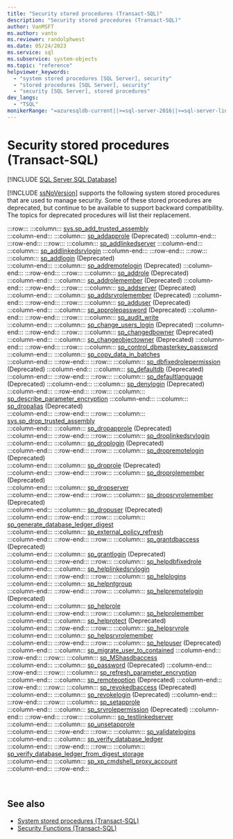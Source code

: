 ```yaml
---
title: "Security stored procedures (Transact-SQL)"
description: "Security stored procedures (Transact-SQL)"
author: VanMSFT
ms.author: vanto
ms.reviewer: randolphwest
ms.date: 05/24/2023
ms.service: sql
ms.subservice: system-objects
ms.topic: "reference"
helpviewer_keywords:
  - "system stored procedures [SQL Server], security"
  - "stored procedures [SQL Server], security"
  - "security [SQL Server], stored procedures"
dev_langs:
  - "TSQL"
monikerRange: "=azuresqldb-current||>=sql-server-2016||>=sql-server-linux-2017||=azuresqldb-mi-current"
---
```

# Security stored procedures (Transact-SQL)

[!INCLUDE [SQL Server SQL Database](../../includes/applies-to-version/sql-asdb.md)]

[!INCLUDE [ssNoVersion](../../includes/ssnoversion-md.md)] supports the following system stored procedures that are used to manage security. Some of these stored procedures are deprecated, but continue to be available to support backward compatibility. The topics for deprecated procedures will list their replacement.

:::row:::
    :::column:::
        [sys.sp_add_trusted_assembly]( sys-sp-add-trusted-assembly-transact-sql.md)  
    :::column-end:::
    :::column:::
        [sp_addapprole](sp-addapprole-transact-sql.md) (Deprecated)
    :::column-end:::
:::row-end:::
:::row:::
    :::column:::
        [sp_addlinkedserver](sp-addlinkedserver-transact-sql.md)
    :::column-end:::
    :::column:::
        [sp_addlinkedsrvlogin](sp-addlinkedsrvlogin-transact-sql.md)
    :::column-end:::
:::row-end:::
:::row:::
    :::column:::
        [sp_addlogin](sp-addlogin-transact-sql.md) (Deprecated)  
    :::column-end:::
    :::column:::
        [sp_addremotelogin](sp-addremotelogin-transact-sql.md) (Deprecated)
    :::column-end:::
:::row-end:::
:::row:::
    :::column:::
        [sp_addrole](sp-addrole-transact-sql.md) (Deprecated)  
    :::column-end:::
    :::column:::
        [sp_addrolemember](sp-addrolemember-transact-sql.md) (Deprecated)
    :::column-end:::
:::row-end:::
:::row:::
    :::column:::
        [sp_addserver](sp-addserver-transact-sql.md) (Deprecated)  
    :::column-end:::
    :::column:::
        [sp_addsrvrolemember](sp-addsrvrolemember-transact-sql.md) (Deprecated)
    :::column-end:::
:::row-end:::
:::row:::
    :::column:::
        [sp_adduser](sp-adduser-transact-sql.md) (Deprecated)  
    :::column-end:::
    :::column:::
        [sp_approlepassword](sp-approlepassword-transact-sql.md) (Deprecated)
    :::column-end:::
:::row-end:::
:::row:::
    :::column:::
        [sp_audit_write](sp-audit-write-transact-sql.md)  
    :::column-end:::
    :::column:::
        [sp_change_users_login](sp-change-users-login-transact-sql.md) (Deprecated)
    :::column-end:::
:::row-end:::
:::row:::
    :::column:::
        [sp_changedbowner](sp-changedbowner-transact-sql.md) (Deprecated)  
    :::column-end:::
    :::column:::
        [sp_changeobjectowner](sp-changeobjectowner-transact-sql.md) (Deprecated)
    :::column-end:::
:::row-end:::
:::row:::
    :::column:::
        [sp_control_dbmasterkey_password](sp-control-dbmasterkey-password-transact-sql.md)  
    :::column-end:::
    :::column:::
        [sp_copy_data_in_batches](sys-sp-copy-data-in-batches-transact-sql.md)  
    :::column-end:::
:::row-end:::
:::row:::
    :::column:::
        [sp_dbfixedrolepermission](sp-dbfixedrolepermission-transact-sql.md) (Deprecated)
    :::column-end:::
    :::column:::
        [sp_defaultdb](sp-defaultdb-transact-sql.md) (Deprecated)  
    :::column-end:::
:::row-end:::
:::row:::
    :::column:::
        [sp_defaultlanguage](sp-defaultlanguage-transact-sql.md) (Deprecated)
    :::column-end:::
    :::column:::
        [sp_denylogin](sp-denylogin-transact-sql.md) (Deprecated)  
    :::column-end:::
:::row-end:::
:::row:::
    :::column:::
        [sp_describe_parameter_encryption](sp-describe-parameter-encryption-transact-sql.md)
    :::column-end:::
    :::column:::
        [sp_dropalias](./system-stored-procedures-transact-sql.md) (Deprecated)  
    :::column-end:::
:::row-end:::
:::row:::
    :::column:::
        [sys.sp_drop_trusted_assembly]( sys-sp-drop-trusted-assembly-transact-sql.md)  
    :::column-end:::
    :::column:::
        [sp_dropapprole](sp-dropapprole-transact-sql.md) (Deprecated)  
    :::column-end:::
:::row-end:::
:::row:::
    :::column:::
        [sp_droplinkedsrvlogin](sp-droplinkedsrvlogin-transact-sql.md)  
    :::column-end:::
    :::column:::
        [sp_droplogin](sp-droplogin-transact-sql.md) (Deprecated)  
    :::column-end:::
:::row-end:::
:::row:::
    :::column:::
        [sp_dropremotelogin](sp-dropremotelogin-transact-sql.md) (Deprecated)  
    :::column-end:::
    :::column:::
        [sp_droprole](sp-droprole-transact-sql.md) (Deprecated)  
    :::column-end:::
:::row-end:::
:::row:::
    :::column:::
        [sp_droprolemember](sp-droprolemember-transact-sql.md) (Deprecated)  
    :::column-end:::
    :::column:::
        [sp_dropserver](sp-dropserver-transact-sql.md)  
    :::column-end:::
:::row-end:::
:::row:::
    :::column:::
        [sp_dropsrvrolemember](sp-dropsrvrolemember-transact-sql.md) (Deprecated)  
    :::column-end:::
    :::column:::
        [sp_dropuser](sp-dropuser-transact-sql.md) (Deprecated)  
    :::column-end:::
:::row-end:::
:::row:::
    :::column:::
        [sp_generate_database_ledger_digest](sys-sp-generate-database-ledger-digest-transact-sql.md)  
    :::column-end:::
    :::column:::
        [sp_external_policy_refresh](sp-external-policy-refresh-transact-sql.md)  
    :::column-end:::
:::row-end:::
:::row:::
    :::column:::
        [sp_grantdbaccess](sp-grantdbaccess-transact-sql.md) (Deprecated)  
    :::column-end:::
    :::column:::
        [sp_grantlogin](sp-grantlogin-transact-sql.md) (Deprecated)  
    :::column-end:::
:::row-end:::
:::row:::
    :::column:::
        [sp_helpdbfixedrole](sp-helpdbfixedrole-transact-sql.md)  
    :::column-end:::
    :::column:::
        [sp_helplinkedsrvlogin](sp-helplinkedsrvlogin-transact-sql.md)  
    :::column-end:::
:::row-end:::
:::row:::
    :::column:::
        [sp_helplogins](sp-helplogins-transact-sql.md)  
    :::column-end:::
    :::column:::
        [sp_helpntgroup](sp-helpntgroup-transact-sql.md)  
    :::column-end:::
:::row-end:::
:::row:::
    :::column:::
        [sp_helpremotelogin](sp-helpremotelogin-transact-sql.md) (Deprecated)  
    :::column-end:::
    :::column:::
        [sp_helprole](sp-helprole-transact-sql.md)  
    :::column-end:::
:::row-end:::
:::row:::
    :::column:::
        [sp_helprolemember](sp-helprolemember-transact-sql.md)  
    :::column-end:::
    :::column:::
        [sp_helprotect](sp-helprotect-transact-sql.md) (Deprecated)  
    :::column-end:::
:::row-end:::
:::row:::
    :::column:::
        [sp_helpsrvrole](sp-helpsrvrole-transact-sql.md)  
    :::column-end:::
    :::column:::
        [sp_helpsrvrolemember](sp-helpsrvrolemember-transact-sql.md)  
    :::column-end:::
:::row-end:::
:::row:::
    :::column:::
        [sp_helpuser](sp-helpuser-transact-sql.md) (Deprecated)  
    :::column-end:::
    :::column:::
        [sp_migrate_user_to_contained](sp-migrate-user-to-contained-transact-sql.md)
    :::column-end:::
:::row-end:::
:::row:::
    :::column:::
        [sp_MShasdbaccess](sp-mshasdbaccess-transact-sql.md)  
    :::column-end:::
    :::column:::
        [sp_password](sp-password-transact-sql.md) (Deprecated)
    :::column-end:::
:::row-end:::
:::row:::
    :::column:::
        [sp_refresh_parameter_encryption](sp-refresh-parameter-encryption-transact-sql.md)  
    :::column-end:::
    :::column:::
        [sp_remoteoption](sp-remoteoption-transact-sql.md) (Deprecated)
    :::column-end:::
:::row-end:::
:::row:::
    :::column:::
        [sp_revokedbaccess](sp-revokedbaccess-transact-sql.md) (Deprecated)  
    :::column-end:::
    :::column:::
        [sp_revokelogin](sp-revokelogin-transact-sql.md) (Deprecated)
    :::column-end:::
:::row-end:::
:::row:::
    :::column:::
        [sp_setapprole](sp-setapprole-transact-sql.md)  
    :::column-end:::
    :::column:::
        [sp_srvrolepermission](sp-srvrolepermission-transact-sql.md) (Deprecated)
    :::column-end:::
:::row-end:::
:::row:::
    :::column:::
        [sp_testlinkedserver](sp-testlinkedserver-transact-sql.md)  
    :::column-end:::
    :::column:::
        [sp_unsetapprole](sp-unsetapprole-transact-sql.md)  
    :::column-end:::
:::row-end:::
:::row:::
    :::column:::
        [sp_validatelogins](sp-validatelogins-transact-sql.md)  
    :::column-end:::
    :::column:::
        [sp_verify_database_ledger](sys-sp-verify-database-ledger-transact-sql.md)  
    :::column-end:::
:::row-end:::
:::row:::
    :::column:::
        [sp_verify_database_ledger_from_digest_storage](sys-sp-verify-database-ledger-from-digest-storage-transact-sql.md)  
    :::column-end:::
    :::column:::
        [sp_xp_cmdshell_proxy_account](sp-xp-cmdshell-proxy-account-transact-sql.md)  
    :::column-end:::
:::row-end:::

&nbsp;

## See also

- [System stored procedures (Transact-SQL)](system-stored-procedures-transact-sql.md)
- [Security Functions (Transact-SQL)](../../t-sql/functions/security-functions-transact-sql.md)
